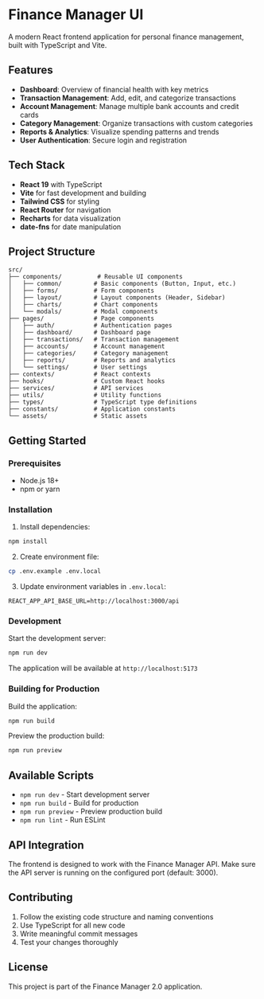 # Finance Manager UI

A modern React frontend application for personal finance management, built with TypeScript and Vite.

## Features

- **Dashboard**: Overview of financial health with key metrics
- **Transaction Management**: Add, edit, and categorize transactions
- **Account Management**: Manage multiple bank accounts and credit cards
- **Category Management**: Organize transactions with custom categories
- **Reports & Analytics**: Visualize spending patterns and trends
- **User Authentication**: Secure login and registration

## Tech Stack

- **React 19** with TypeScript
- **Vite** for fast development and building
- **Tailwind CSS** for styling
- **React Router** for navigation
- **Recharts** for data visualization
- **date-fns** for date manipulation

## Project Structure

```
src/
├── components/          # Reusable UI components
│   ├── common/         # Basic components (Button, Input, etc.)
│   ├── forms/          # Form components
│   ├── layout/         # Layout components (Header, Sidebar)
│   ├── charts/         # Chart components
│   └── modals/         # Modal components
├── pages/              # Page components
│   ├── auth/           # Authentication pages
│   ├── dashboard/      # Dashboard page
│   ├── transactions/   # Transaction management
│   ├── accounts/       # Account management
│   ├── categories/     # Category management
│   ├── reports/        # Reports and analytics
│   └── settings/       # User settings
├── contexts/           # React contexts
├── hooks/              # Custom React hooks
├── services/           # API services
├── utils/              # Utility functions
├── types/              # TypeScript type definitions
├── constants/          # Application constants
└── assets/             # Static assets
```

## Getting Started

### Prerequisites

- Node.js 18+ 
- npm or yarn

### Installation

1. Install dependencies:
```bash
npm install
```

2. Create environment file:
```bash
cp .env.example .env.local
```

3. Update environment variables in `.env.local`:
```
REACT_APP_API_BASE_URL=http://localhost:3000/api
```

### Development

Start the development server:
```bash
npm run dev
```

The application will be available at `http://localhost:5173`

### Building for Production

Build the application:
```bash
npm run build
```

Preview the production build:
```bash
npm run preview
```

## Available Scripts

- `npm run dev` - Start development server
- `npm run build` - Build for production
- `npm run preview` - Preview production build
- `npm run lint` - Run ESLint

## API Integration

The frontend is designed to work with the Finance Manager API. Make sure the API server is running on the configured port (default: 3000).

## Contributing

1. Follow the existing code structure and naming conventions
2. Use TypeScript for all new code
3. Write meaningful commit messages
4. Test your changes thoroughly

## License

This project is part of the Finance Manager 2.0 application.